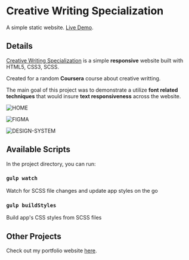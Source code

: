 # Creative Writing Specialization

A simple static website. [Live Demo](https://creative-writing-course.netlify.app/).

## Details

[Creative Writing Specialization](https://creative-writing-course.netlify.app/) is a simple **responsive** website built with HTML5, CSS3, SCSS.

Created for a random **Coursera** course about creative writting.

The main goal of this project was to demonstrate a utilize **font related techniques** that would insure **text responsiveness** across the website.

![HOME](https://drive.google.com/uc?export=view&id=16pjQmhEd-KLo95a7vTOIotbIf1ro3TAk)

![FIGMA](https://drive.google.com/uc?export=view&id=1dUPL6OrYr5TAgQEIDdpGiRzplEWNkbLu)

![DESIGN-SYSTEM](https://drive.google.com/uc?export=view&id=1ccw75cA6bwaQV4Yjxcg7KBNqpm_pPFuy)

## Available Scripts

In the project directory, you can run:

### `gulp watch`

Watch for SCSS file changes and update app styles on the go

### `gulp buildStyles`

Build app's CSS styles from SCSS files

## Other Projects

Check out my portfolio website [here](https://merouane-bali.netlify.app/).
